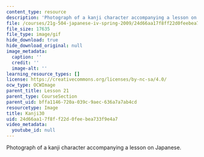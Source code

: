 ```yaml
---
content_type: resource
description: 'Photograph of a kanji character accompanying a lesson on Japanese. '
file: /courses/21g-504-japanese-iv-spring-2009/24d66aa17f8ff22d0feebea733f9e4a7_Kanji30.gif
file_size: 17635
file_type: image/gif
hide_download: true
hide_download_original: null
image_metadata:
  caption: ''
  credit: ''
  image-alt: ''
learning_resource_types: []
license: https://creativecommons.org/licenses/by-nc-sa/4.0/
ocw_type: OCWImage
parent_title: Lesson 21
parent_type: CourseSection
parent_uid: bffa1146-720a-039c-9aec-636a7a7ab4cd
resourcetype: Image
title: Kanji30
uid: 24d66aa1-7f8f-f22d-0fee-bea733f9e4a7
video_metadata:
  youtube_id: null
---
```

Photograph of a kanji character accompanying a lesson on Japanese. 